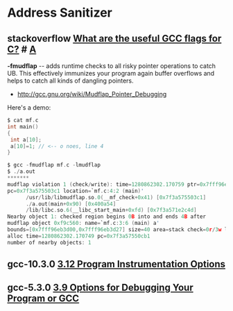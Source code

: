 # Address Sanitizer



## stackoverflow [What are the useful GCC flags for C?](https://stackoverflow.com/questions/3375697/what-are-the-useful-gcc-flags-for-c) # [A](https://stackoverflow.com/a/3399776)

**-fmudflap** -- adds runtime checks to all risky pointer operations to catch UB. This effectively immunizes your program again buffer overflows and helps to catch all kinds of dangling pointers.

- http://gcc.gnu.org/wiki/Mudflap_Pointer_Debugging

Here's a demo:

```c
$ cat mf.c 
int main()
{
 int a[10];
 a[10]=1; // <-- o noes, line 4
}

$ gcc -fmudflap mf.c -lmudflap
$ ./a.out 
*******
mudflap violation 1 (check/write): time=1280862302.170759 ptr=0x7fff96eb3d00 size=44
pc=0x7f3a575503c1 location=`mf.c:4:2 (main)'
      /usr/lib/libmudflap.so.0(__mf_check+0x41) [0x7f3a575503c1]
      ./a.out(main+0x90) [0x400a54]
      /lib/libc.so.6(__libc_start_main+0xfd) [0x7f3a571e2c4d]
Nearby object 1: checked region begins 0B into and ends 4B after
mudflap object 0xf9c560: name=`mf.c:3:6 (main) a'
bounds=[0x7fff96eb3d00,0x7fff96eb3d27] size=40 area=stack check=0r/3w liveness=3
alloc time=1280862302.170749 pc=0x7f3a57550cb1
number of nearby objects: 1
```



## gcc-10.3.0 [3.12 Program Instrumentation Options](https://gcc.gnu.org/onlinedocs/gcc-10.3.0/gcc/Instrumentation-Options.html#Instrumentation-Options)





## gcc-5.3.0 [3.9 Options for Debugging Your Program or GCC](https://gcc.gnu.org/onlinedocs/gcc-5.3.0/gcc/Debugging-Options.html)